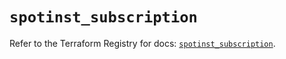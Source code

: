 # `spotinst_subscription`

Refer to the Terraform Registry for docs: [`spotinst_subscription`](https://registry.terraform.io/providers/spotinst/spotinst/1.171.0/docs/resources/subscription).
